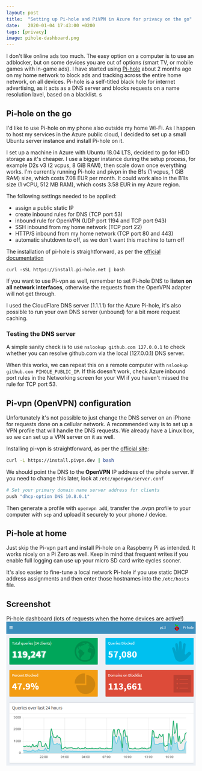 ```yaml
---
layout: post
title:  "Setting up Pi-hole and PiVPN in Azure for privacy on the go"
date:   2020-01-04 17:43:00 +0200
tags: [privacy] 
image: pihole-dashboard.png
---
```


I don't like online ads too much. The easy option on a computer is to use an adblocker, but on some devices you are out of options (smart TV, or mobile games with in-game ads).
I have started using [Pi-hole](https://pi-hole.net) about 2 months ago on my home network to block ads and tracking across the entire home network, on all devices. 
Pi-hole is a self-titled black hole for internet advertising, as it acts as a DNS server and blocks requests on a name resolution lavel, based on a blacklist.
s
## Pi-hole on the go

I'd like to use Pi-hole on my phone also outside my home Wi-Fi. As I happen to host my services in the Azure public cloud, I decided to set up a small Ubuntu server instance and install Pi-hole on it.

I set up a machine in Azure with Ubuntu 18.04 LTS, decided to go for HDD storage as it's cheaper. I use a bigger instance during the setup process, for example D2s v3 (2 vcpus, 8 GiB RAM), then scale down once everything works. I'm currently running Pi-hole and pivpn in the B1s (1 vcpus, 1 GiB RAM) size, which costs 7.08 EUR per month. It could work also in the B1ls size (1 vCPU, 512 MB RAM), which costs 3.58 EUR in my Azure region.

The following settings needed to be applied:

- assign a public static IP
- create inbound rules for DNS (TCP port 53)
- inbound rule for OpenVPN (UDP port 1194 and TCP port 943)
- SSH inbound from my home network (TCP port 22)
- HTTP/S inbound from my home network (TCP port 80 and 443)
- automatic shutdown to off, as we don't want this machine to turn off

The installation of pi-hole is straightforward, as per the [official documentation](https://docs.pi-hole.net/main/basic-install/)

    curl -sSL https://install.pi-hole.net | bash
    
If you want to use Pi-vpn as well, remember to set Pi-hole DNS to **listen on all network interfaces**, otherwise the requests from the OpenVPN adapter will not get through.

I used the CloudFlare DNS server (1.1.1.1) for the Azure Pi-hole, it's also possible to run your own DNS server (unbound) for a bit more request caching.

### Testing the DNS server

A simple sanity check is to use `nslookup github.com 127.0.0.1` to check whether you can resolve github.com via the local (127.0.0.1) DNS server. 

When this works, we can repeat this on a remote computer with `nslookup github.com PIHOLE_PUBLIC_IP`. If this doesn't work, check Azure inbound port rules in the Networking screen for your VM if you haven't missed the rule for TCP port 53. 

## Pi-vpn (OpenVPN) configuration

Unfortunately it's not possible to just change the DNS server on an iPhone for requests done on a cellular network. A recommended way is to set up a VPN profile that will handle the DNS requests. We already have a Linux box, so we can set up a VPN server on it as well.

Installing pi-vpn is straightforward, as per the [official site](https://pivpn.dev/):

```bash
curl -L https://install.pivpn.dev | bash
```

We should point the DNS to the **OpenVPN** IP address of the pihole server. If you need to change this later, look at `/etc/openvpn/server.conf`  

```bash
# Set your primary domain name server address for clients
push "dhcp-option DNS 10.8.0.1" 
```    

Then generate a profile with `openvpn add`, transfer the .ovpn profile to your computer with `scp` and upload it securely to your phone / device.

## Pi-hole at home

Just skip the Pi-vpn part and install Pi-hole on a Raspberry Pi as intended. It works nicely on a Pi Zero as well. Keep in mind that frequent writes if you enable full logging can use up your micro SD card write cycles sooner. 

It's also easier to fine-tune a local network Pi-hole if you use static DHCP address assignments and then enter those hostnames into the `/etc/hosts` file. 

## Screenshot

Pi-hole dashboard (lots of requests when the home devices are active!)
![screenshot](pihole-dashboard.png)
